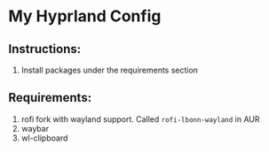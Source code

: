 # My Hyprland Config

## Instructions:

1. Install packages under the requirements section

## Requirements:

1. rofi fork with wayland support. Called `rofi-lbonn-wayland` in AUR
2. waybar
3. wl-clipboard
